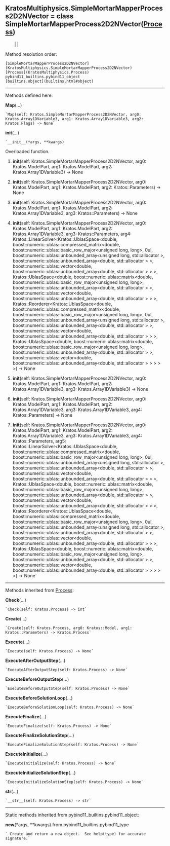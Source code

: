   
**KratosMultiphysics.SimpleMortarMapperProcess2D2NVector** = class
SimpleMortarMapperProcess2D2NVector([Process](KratosMultiphysics.Process))  
---  
`    `|   |

Method resolution order:

    [SimpleMortarMapperProcess2D2NVector](KratosMultiphysics.SimpleMortarMapperProcess2D2NVector)
    [Process](KratosMultiphysics.Process)
    pybind11_builtins.pybind11_object
    [builtins.object](builtins.html#object)

* * *

Methods defined here:  

**Map**(...)

    `Map(self: Kratos.SimpleMortarMapperProcess2D2NVector, arg0: Kratos.Array1DVariable3, arg1: Kratos.Array1DVariable3, arg2: Kratos.Flags) -> None`

**__init__**(...)

    `__init__(*args, **kwargs)  
Overloaded  function.  
  
1. __init__(self: Kratos.SimpleMortarMapperProcess2D2NVector, arg0: Kratos.ModelPart, arg1: Kratos.ModelPart, arg2: Kratos.Array1DVariable3) -> None  
  
2. __init__(self: Kratos.SimpleMortarMapperProcess2D2NVector, arg0: Kratos.ModelPart, arg1: Kratos.ModelPart, arg2: Kratos::Parameters) -> None  
  
3. __init__(self: Kratos.SimpleMortarMapperProcess2D2NVector, arg0: Kratos.ModelPart, arg1: Kratos.ModelPart, arg2: Kratos.Array1DVariable3, arg3: Kratos::Parameters) -> None  
  
4. __init__(self: Kratos.SimpleMortarMapperProcess2D2NVector, arg0: Kratos.ModelPart, arg1: Kratos.ModelPart, arg2: Kratos.Array1DVariable3, arg3: Kratos::Parameters, arg4: Kratos::LinearSolver<Kratos::UblasSpace<double, boost::numeric::ublas::compressed_matrix<double, boost::numeric::ublas::basic_row_major<unsigned long, long>, 0ul, boost::numeric::ublas::unbounded_array<unsigned long, std::allocator<unsigned long> >, boost::numeric::ublas::unbounded_array<double, std::allocator<double> > >, boost::numeric::ublas::vector<double, boost::numeric::ublas::unbounded_array<double, std::allocator<double> > > >, Kratos::UblasSpace<double, boost::numeric::ublas::matrix<double, boost::numeric::ublas::basic_row_major<unsigned long, long>, boost::numeric::ublas::unbounded_array<double, std::allocator<double> > >, boost::numeric::ublas::vector<double, boost::numeric::ublas::unbounded_array<double, std::allocator<double> > > >, Kratos::Reorderer<Kratos::UblasSpace<double, boost::numeric::ublas::compressed_matrix<double, boost::numeric::ublas::basic_row_major<unsigned long, long>, 0ul, boost::numeric::ublas::unbounded_array<unsigned long, std::allocator<unsigned long> >, boost::numeric::ublas::unbounded_array<double, std::allocator<double> > >, boost::numeric::ublas::vector<double, boost::numeric::ublas::unbounded_array<double, std::allocator<double> > > >, Kratos::UblasSpace<double, boost::numeric::ublas::matrix<double, boost::numeric::ublas::basic_row_major<unsigned long, long>, boost::numeric::ublas::unbounded_array<double, std::allocator<double> > >, boost::numeric::ublas::vector<double, boost::numeric::ublas::unbounded_array<double, std::allocator<double> > > > > >) -> None  
  
5. __init__(self: Kratos.SimpleMortarMapperProcess2D2NVector, arg0: Kratos.ModelPart, arg1: Kratos.ModelPart, arg2: Kratos.Array1DVariable3, arg3: Kratos.Array1DVariable3) -> None  
  
6. __init__(self: Kratos.SimpleMortarMapperProcess2D2NVector, arg0: Kratos.ModelPart, arg1: Kratos.ModelPart, arg2: Kratos.Array1DVariable3, arg3: Kratos.Array1DVariable3, arg4: Kratos::Parameters) -> None  
  
7. __init__(self: Kratos.SimpleMortarMapperProcess2D2NVector, arg0: Kratos.ModelPart, arg1: Kratos.ModelPart, arg2: Kratos.Array1DVariable3, arg3: Kratos.Array1DVariable3, arg4: Kratos::Parameters, arg5: Kratos::LinearSolver<Kratos::UblasSpace<double, boost::numeric::ublas::compressed_matrix<double, boost::numeric::ublas::basic_row_major<unsigned long, long>, 0ul, boost::numeric::ublas::unbounded_array<unsigned long, std::allocator<unsigned long> >, boost::numeric::ublas::unbounded_array<double, std::allocator<double> > >, boost::numeric::ublas::vector<double, boost::numeric::ublas::unbounded_array<double, std::allocator<double> > > >, Kratos::UblasSpace<double, boost::numeric::ublas::matrix<double, boost::numeric::ublas::basic_row_major<unsigned long, long>, boost::numeric::ublas::unbounded_array<double, std::allocator<double> > >, boost::numeric::ublas::vector<double, boost::numeric::ublas::unbounded_array<double, std::allocator<double> > > >, Kratos::Reorderer<Kratos::UblasSpace<double, boost::numeric::ublas::compressed_matrix<double, boost::numeric::ublas::basic_row_major<unsigned long, long>, 0ul, boost::numeric::ublas::unbounded_array<unsigned long, std::allocator<unsigned long> >, boost::numeric::ublas::unbounded_array<double, std::allocator<double> > >, boost::numeric::ublas::vector<double, boost::numeric::ublas::unbounded_array<double, std::allocator<double> > > >, Kratos::UblasSpace<double, boost::numeric::ublas::matrix<double, boost::numeric::ublas::basic_row_major<unsigned long, long>, boost::numeric::ublas::unbounded_array<double, std::allocator<double> > >, boost::numeric::ublas::vector<double, boost::numeric::ublas::unbounded_array<double, std::allocator<double> > > > > >) -> None`

* * *

Methods inherited from [Process](KratosMultiphysics.Process):  

**Check**(...)

    `Check(self: Kratos.Process) -> int`

**Create**(...)

    `Create(self: Kratos.Process, arg0: Kratos::Model, arg1: Kratos::Parameters) -> Kratos.Process`

**Execute**(...)

    `Execute(self: Kratos.Process) -> None`

**ExecuteAfterOutputStep**(...)

    `ExecuteAfterOutputStep(self: Kratos.Process) -> None`

**ExecuteBeforeOutputStep**(...)

    `ExecuteBeforeOutputStep(self: Kratos.Process) -> None`

**ExecuteBeforeSolutionLoop**(...)

    `ExecuteBeforeSolutionLoop(self: Kratos.Process) -> None`

**ExecuteFinalize**(...)

    `ExecuteFinalize(self: Kratos.Process) -> None`

**ExecuteFinalizeSolutionStep**(...)

    `ExecuteFinalizeSolutionStep(self: Kratos.Process) -> None`

**ExecuteInitialize**(...)

    `ExecuteInitialize(self: Kratos.Process) -> None`

**ExecuteInitializeSolutionStep**(...)

    `ExecuteInitializeSolutionStep(self: Kratos.Process) -> None`

**__str__**(...)

    `__str__(self: Kratos.Process) -> str`

* * *

Static methods inherited from pybind11_builtins.pybind11_object:  

**__new__**(*args, **kwargs) from pybind11_builtins.pybind11_type

    ` Create and return a new object.  See help(type) for accurate signature.`

